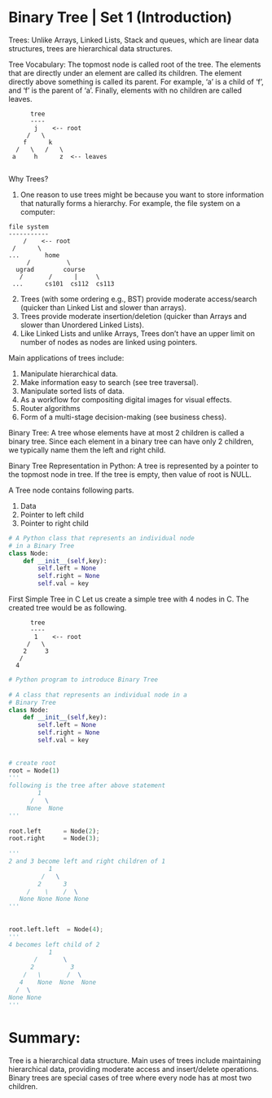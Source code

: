 # Binary Tree | Set 1 (Introduction)

Trees: Unlike Arrays, Linked Lists, Stack and queues, which are linear data structures, trees are hierarchical data structures.

Tree Vocabulary: 
The topmost node is called root of the tree. 
The elements that are directly under an element are called its children. 
The element directly above something is called its parent. For example, ‘a’ is a child of ‘f’, and ‘f’ is the parent of ‘a’. Finally, elements with no children are called leaves. 

```
      tree
      ----
       j    <-- root
     /   \
    f      k  
  /   \   /   \
 a     h      z  <-- leaves
 
 ```
 
 Why Trees? 
1. One reason to use trees might be because you want to store information that naturally forms a hierarchy. For example, the file system on a computer: 
 
 ```
 file system
-----------
     /    <-- root
  /      \
...       home
      /          \
   ugrad        course
    /       /      |     \
  ...      cs101  cs112  cs113
 ```
 
2. Trees (with some ordering e.g., BST) provide moderate access/search (quicker than Linked List and slower than arrays). 
3. Trees provide moderate insertion/deletion (quicker than Arrays and slower than Unordered Linked Lists). 
4. Like Linked Lists and unlike Arrays, Trees don’t have an upper limit on number of nodes as nodes are linked using pointers.

Main applications of trees include: 
1. Manipulate hierarchical data. 
2. Make information easy to search (see tree traversal). 
3. Manipulate sorted lists of data. 
4. As a workflow for compositing digital images for visual effects. 
5. Router algorithms 
6. Form of a multi-stage decision-making (see business chess). 


Binary Tree: 
A tree whose elements have at most 2 children is called a binary tree. Since each element in a binary tree can have only 2 children, we typically name them the left and right child. 

Binary Tree Representation in Python: 
A tree is represented by a pointer to the topmost node in tree. If the tree is empty, then value of root is NULL. 

A Tree node contains following parts. 
1. Data 
2. Pointer to left child 
3. Pointer to right child


```python
# A Python class that represents an individual node
# in a Binary Tree
class Node:
    def __init__(self,key):
        self.left = None
        self.right = None
        self.val = key
```





First Simple Tree in C 
Let us create a simple tree with 4 nodes in C. The created tree would be as following. 


```
      tree
      ----
       1    <-- root
     /   \
    2     3  
   /   
  4
```


```python
# Python program to introduce Binary Tree
 
# A class that represents an individual node in a
# Binary Tree
class Node:
    def __init__(self,key):
        self.left = None
        self.right = None
        self.val = key
 
 
# create root
root = Node(1)
''' 
following is the tree after above statement
        1
      /   \
     None  None
'''
 
root.left      = Node(2);
root.right     = Node(3);
   
''' 
2 and 3 become left and right children of 1
           1
         /   \
        2      3
     /    \    /  \
   None None None None
'''
 
 
root.left.left  = Node(4);
'''
4 becomes left child of 2
           1
       /       \
      2          3
    /   \       /  \
   4    None  None  None
  /  \
None None
'''
```


# Summary: 
Tree is a hierarchical data structure. Main uses of trees include maintaining hierarchical data, providing moderate access and insert/delete operations. Binary trees are special cases of tree where every node has at most two children. 
